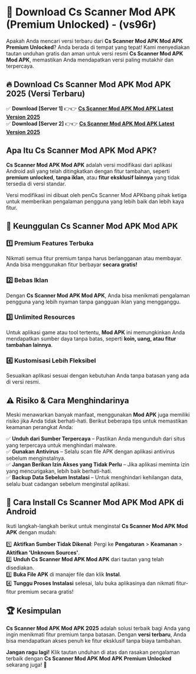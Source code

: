 

# 🎯 Download Cs Scanner Mod APK (Premium Unlocked) -  (vs96r) 

Apakah Anda mencari versi terbaru dari **Cs Scanner Mod APK Mod APK Premium Unlocked**? Anda berada di tempat yang tepat! Kami menyediakan tautan unduhan gratis dan aman untuk versi resmi **Cs Scanner Mod APK Mod APK**, memastikan Anda mendapatkan versi paling mutakhir dan terpercaya.

## 🔥 Download Cs Scanner Mod APK Mod APK 2025 (Versi Terbaru)

✅ **Download [Server 1]** 👉👉 [**Cs Scanner Mod APK Mod APK Latest Version 2025**](https://apkcomod.com?title=Cs_Scanner_Mod_APK)  
✅ **Download [Server 2]** 👉👉 [**Cs Scanner Mod APK Mod APK Latest Version 2025**](https://apkcomod.com?title=Cs_Scanner_Mod_APK)  

## Apa Itu Cs Scanner Mod APK Mod APK?

**Cs Scanner Mod APK Mod APK** adalah versi modifikasi dari aplikasi Android asli yang telah ditingkatkan dengan fitur tambahan, seperti **premium unlocked**, **tanpa iklan**, atau **fitur eksklusif lainnya** yang tidak tersedia di versi standar.

Versi modifikasi ini dibuat oleh penCs Scanner Mod APKbang pihak ketiga untuk memberikan pengalaman pengguna yang lebih baik dan lebih kaya fitur.

## 🎯 Keunggulan Cs Scanner Mod APK Mod APK

### 1️⃣ Premium Features Terbuka
Nikmati semua fitur premium tanpa harus berlangganan atau membayar. Anda bisa menggunakan fitur berbayar **secara gratis!**

### 2️⃣ Bebas Iklan
Dengan **Cs Scanner Mod APK Mod APK**, Anda bisa menikmati pengalaman pengguna yang lebih nyaman tanpa gangguan iklan yang mengganggu.

### 3️⃣ Unlimited Resources
Untuk aplikasi game atau tool tertentu, **Mod APK** ini memungkinkan Anda mendapatkan sumber daya tanpa batas, seperti **koin, uang, atau fitur tambahan lainnya**.

### 4️⃣ Kustomisasi Lebih Fleksibel
Sesuaikan aplikasi sesuai dengan kebutuhan Anda tanpa batasan yang ada di versi resmi.

## ⚠️ Risiko & Cara Menghindarinya

Meski menawarkan banyak manfaat, menggunakan **Mod APK** juga memiliki risiko jika Anda tidak berhati-hati. Berikut beberapa tips untuk memastikan keamanan perangkat Anda:

✅ **Unduh dari Sumber Terpercaya** – Pastikan Anda mengunduh dari situs yang terpercaya untuk menghindari malware.  
✅ **Gunakan Antivirus** – Selalu scan file APK dengan aplikasi antivirus sebelum menginstalnya.  
✅ **Jangan Berikan Izin Akses yang Tidak Perlu** – Jika aplikasi meminta izin yang mencurigakan, lebih baik berhati-hati.  
✅ **Backup Data Sebelum Instalasi** – Untuk menghindari kehilangan data, selalu buat cadangan sebelum menginstal aplikasi.

## 📌 Cara Install Cs Scanner Mod APK Mod APK di Android

Ikuti langkah-langkah berikut untuk menginstal **Cs Scanner Mod APK Mod APK** dengan mudah:

1️⃣ **Aktifkan Sumber Tidak Dikenal**: Pergi ke **Pengaturan** > **Keamanan** > **Aktifkan 'Unknown Sources'**.  
2️⃣ **Unduh Cs Scanner Mod APK Mod APK** dari tautan yang telah disediakan.  
3️⃣ **Buka File APK** di manajer file dan klik **Instal**.  
4️⃣ **Tunggu Proses Instalasi** selesai, lalu buka aplikasinya dan nikmati fitur-fitur premium secara gratis!

## 🏆 Kesimpulan

**Cs Scanner Mod APK Mod APK 2025** adalah solusi terbaik bagi Anda yang ingin menikmati fitur premium tanpa batasan. Dengan **versi terbaru**, Anda bisa mendapatkan akses penuh ke fitur eksklusif tanpa biaya tambahan.

**Jangan ragu lagi!** Klik tautan unduhan di atas dan rasakan pengalaman terbaik dengan **Cs Scanner Mod APK Mod APK Premium Unlocked** sekarang juga! 🚀

